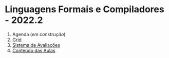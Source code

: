 # Linguagens Formais e Compiladores - 2022.2

1. Agenda (*em construção*)
2. [Grid](compiladores/Grid_Compiladores.md)
3. [Sistema de Avaliações](/./avaliacoes.md)
4. [Conteúdo das Aulas](compiladores.md)
